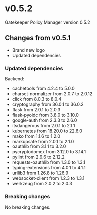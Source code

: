 # v0.5.2

Gatekeeper Policy Manager version 0.5.2

## Changes from v0.5.1

- Brand new logo
- Updated dependencies

### Updated dependencies

Backend:

- cachetools from 4.2.4 to 5.0.0
- charset-normalizer from 2.0.7 to 2.0.12
- click from 8.0.3 to 8.0.4
- cryptography from 36.0.1 to 36.0.2
- flask from 2.0.1 to 2.0.3
- flask-pyoidc from 3.8.0 to 3.10.0
- google-auth from 2.3.3 to 2.6.0
- itsdangerous from 2.0.1 to 2.1.1
- kubernetes from 18.20.0 to 22.6.0
- mako from 1.1.6 to 1.2.0
- markupsafe from 2.0.1 to 2.1.0
- oauthlib from 3.1.1 to 3.2.0
- pycryptodomex from 3.12.0 to 3.14.1
- pylint from 2.9.6 to 2.12.2
- requests-oauthlib from 1.3.0 to 1.3.1
- typing-extensions from 4.0.1 to 4.1.1
- urllib3 from 1.26.8 to 1.26.9
- websocket-client from 1.2.3 to 1.3.1
- werkzeug from 2.0.2 to 2.0.3

### Breaking changes

No breaking changes.
